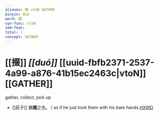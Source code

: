 ```yaml
---
aliases: 掇 vtoN GATHER
pinyin: duó
word: 掇
syn-func: vtoN
sem-feat: 
total: 1
concept: GATHER 
---
```

# [[掇]] *[[duó]]*  [[uuid-fbfb2371-2537-4a99-a876-41b15ec2463c|vtoN]] [[GATHER]]
gather, collect; pick up
 - [[莊子]] 猶**掇**之也。
                     / as if he just took them with his bare hands.[HXWD](https://hxwd.org/textview.html?location=KR5c0126_tls_019-5a.5)